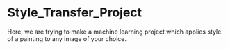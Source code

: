 # Style_Transfer_Project

Here, we are trying to make a machine learning project which applies style of a painting to any image of your choice.
